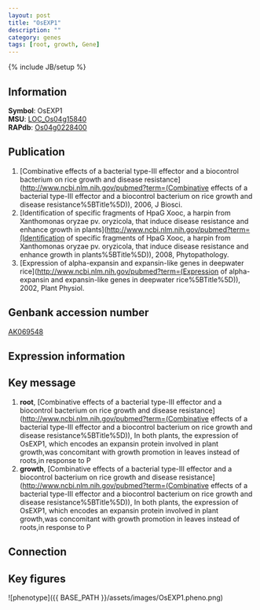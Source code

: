 ```yaml
---
layout: post
title: "OsEXP1"
description: ""
category: genes
tags: [root, growth, Gene]
---
```

{% include JB/setup %}

## Information
__Symbol__: OsEXP1  
__MSU__: [LOC_Os04g15840](http://rice.plantbiology.msu.edu/cgi-bin/ORF_infopage.cgi?orf=LOC_Os04g15840)  
__RAPdb__: [Os04g0228400](http://rapdb.dna.affrc.go.jp/viewer/gbrowse_details/irgsp1?name=Os04g0228400)  

## Publication
1. [Combinative effects of a bacterial type-III effector and a biocontrol bacterium on rice growth and disease resistance](http://www.ncbi.nlm.nih.gov/pubmed?term=(Combinative effects of a bacterial type-III effector and a biocontrol bacterium on rice growth and disease resistance%5BTitle%5D)), 2006, J Biosci.
2. [Identification of specific fragments of HpaG Xooc, a harpin from Xanthomonas oryzae pv. oryzicola, that induce disease resistance and enhance growth in plants](http://www.ncbi.nlm.nih.gov/pubmed?term=(Identification of specific fragments of HpaG Xooc, a harpin from Xanthomonas oryzae pv. oryzicola, that induce disease resistance and enhance growth in plants%5BTitle%5D)), 2008, Phytopathology.
3. [Expression of alpha-expansin and expansin-like genes in deepwater rice](http://www.ncbi.nlm.nih.gov/pubmed?term=(Expression of alpha-expansin and expansin-like genes in deepwater rice%5BTitle%5D)), 2002, Plant Physiol.

## Genbank accession number
[AK069548](http://www.ncbi.nlm.nih.gov/nuccore/AK069548)

## Expression information

## Key message
1. __root__, [Combinative effects of a bacterial type-III effector and a biocontrol bacterium on rice growth and disease resistance](http://www.ncbi.nlm.nih.gov/pubmed?term=(Combinative effects of a bacterial type-III effector and a biocontrol bacterium on rice growth and disease resistance%5BTitle%5D)),  In both plants, the expression of OsEXP1, which encodes an expansin protein involved in plant growth,was concomitant with growth promotion in leaves instead of roots,in response to P
2. __growth__, [Combinative effects of a bacterial type-III effector and a biocontrol bacterium on rice growth and disease resistance](http://www.ncbi.nlm.nih.gov/pubmed?term=(Combinative effects of a bacterial type-III effector and a biocontrol bacterium on rice growth and disease resistance%5BTitle%5D)),  In both plants, the expression of OsEXP1, which encodes an expansin protein involved in plant growth,was concomitant with growth promotion in leaves instead of roots,in response to P

## Connection

## Key figures
![phenotype]({{ BASE_PATH }}/assets/images/OsEXP1.pheno.png)


